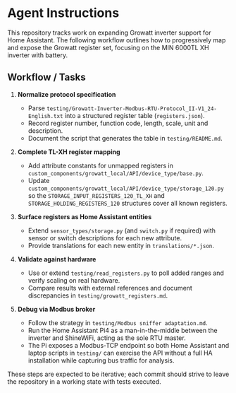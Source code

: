 # Agent Instructions

This repository tracks work on expanding Growatt inverter support for Home Assistant.
The following workflow outlines how to progressively map and expose the Growatt
register set, focusing on the MIN 6000TL XH inverter with battery.

## Workflow / Tasks

1. **Normalize protocol specification**
   - Parse `testing/Growatt-Inverter-Modbus-RTU-Protocol_II-V1_24-English.txt` into a
     structured register table (`registers.json`).
   - Record register number, function code, length, scale, unit and description.
   - Document the script that generates the table in `testing/README.md`.

2. **Complete TL-XH register mapping**
   - Add attribute constants for unmapped registers in
     `custom_components/growatt_local/API/device_type/base.py`.
   - Update `custom_components/growatt_local/API/device_type/storage_120.py` so the
     `STORAGE_INPUT_REGISTERS_120_TL_XH` and `STORAGE_HOLDING_REGISTERS_120`
     structures cover all known registers.

3. **Surface registers as Home Assistant entities**
   - Extend `sensor_types/storage.py` (and `switch.py` if required) with sensor or
     switch descriptions for each new attribute.
   - Provide translations for each new entity in `translations/*.json`.

4. **Validate against hardware**
   - Use or extend `testing/read_registers.py` to poll added ranges and verify
     scaling on real hardware.
   - Compare results with external references and document discrepancies in
     `testing/growatt_registers.md`.

5. **Debug via Modbus broker**
   - Follow the strategy in `testing/Modbus sniffer adaptation.md`.
   - Run the Home Assistant Pi4 as a man-in-the-middle between the inverter and
     ShineWiFi, acting as the sole RTU master.
   - The Pi exposes a Modbus-TCP endpoint so both Home Assistant and laptop
     scripts in `testing/` can exercise the API without a full HA installation
     while capturing bus traffic for analysis.

These steps are expected to be iterative; each commit should strive to leave the
repository in a working state with tests executed.
